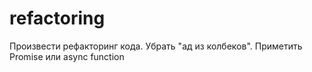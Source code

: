 # refactoring

Произвести рефакторинг кода. Убрать "ад из колбеков". Приметить Promise или async function
